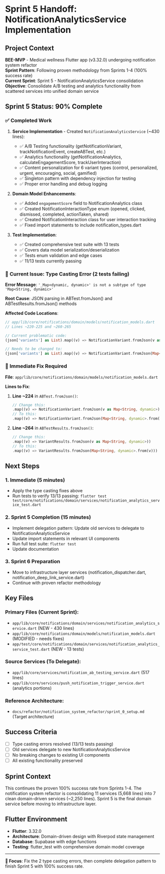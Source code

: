 # Sprint 5 Handoff: NotificationAnalyticsService Implementation

## **Project Context**
**BEE-MVP** - Medical wellness Flutter app (v3.32.0) undergoing notification system refactor  
**Sprint Pattern**: Following proven methodology from Sprints 1-4 (100% success rate)  
**Current Sprint**: Sprint 5 - NotificationAnalyticsService consolidation  
**Objective**: Consolidate A/B testing and analytics functionality from scattered services into unified domain service

## **Sprint 5 Status: 90% Complete**

### ✅ **Completed Work**
1. **Service Implementation** - Created `NotificationAnalyticsService` (~430 lines):
   - ✅ A/B Testing functionality (getNotificationVariant, trackNotificationEvent, createABTest, etc.)
   - ✅ Analytics functionality (getNotificationAnalytics, calculateEngagementScore, trackUserInteraction)
   - ✅ Content personalization for 6 variant types (control, personalized, urgent, encouraging, social, gamified)
   - ✅ Singleton pattern with dependency injection for testing
   - ✅ Proper error handling and debug logging

2. **Domain Model Enhancements**:
   - ✅ Added `engagementScore` field to NotificationAnalytics class
   - ✅ Created NotificationInteractionType enum (opened, clicked, dismissed, completed, actionTaken, shared)  
   - ✅ Created NotificationInteraction class for user interaction tracking
   - ✅ Fixed import statements to include notification_types.dart

3. **Test Implementation**:
   - ✅ Created comprehensive test suite with 13 tests
   - ✅ Covers data model serialization/deserialization
   - ✅ Tests enum validation and edge cases
   - ✅ 11/13 tests currently passing

### 🚨 **Current Issue: Type Casting Error (2 tests failing)**

**Error Message**: `'_Map<dynamic, dynamic>' is not a subtype of type 'Map<String, dynamic>'`

**Root Cause**: JSON parsing in ABTest.fromJson() and ABTestResults.fromJson() methods

**Affected Code Locations**:
```dart
// app/lib/core/notifications/domain/models/notification_models.dart
// Lines ~220-225 and ~260-265

// Current problematic code:
(json['variants'] as List).map((v) => NotificationVariant.fromJson(v as Map<String, dynamic>))

// Needs to be changed to:
(json['variants'] as List).map((v) => NotificationVariant.fromJson(Map<String, dynamic>.from(v)))
```

### 🔧 **Immediate Fix Required**

**File**: `app/lib/core/notifications/domain/models/notification_models.dart`

**Lines to Fix**:
1. **Line ~224** in `ABTest.fromJson()`:
   ```dart
   // Change this:
   .map((v) => NotificationVariant.fromJson(v as Map<String, dynamic>))
   // To this:
   .map((v) => NotificationVariant.fromJson(Map<String, dynamic>.from(v)))
   ```

2. **Line ~264** in `ABTestResults.fromJson()`:
   ```dart
   // Change this:
   .map((v) => VariantResults.fromJson(v as Map<String, dynamic>))
   // To this:
   .map((v) => VariantResults.fromJson(Map<String, dynamic>.from(v)))
   ```

## **Next Steps**

### 1. **Immediate (5 minutes)**
- Apply the type casting fixes above
- Run tests to verify 13/13 passing: `flutter test test/core/notifications/domain/services/notification_analytics_service_test.dart`

### 2. **Sprint 5 Completion (15 minutes)**
- Implement delegation pattern: Update old services to delegate to NotificationAnalyticsService
- Update import statements in relevant UI components
- Run full test suite: `flutter test`
- Update documentation

### 3. **Sprint 6 Preparation**
- Move to infrastructure layer services (notification_dispatcher.dart, notification_deep_link_service.dart)
- Continue with proven refactor methodology

## **Key Files**

### **Primary Files (Current Sprint)**:
- `app/lib/core/notifications/domain/services/notification_analytics_service.dart` (NEW - 430 lines)
- `app/lib/core/notifications/domain/models/notification_models.dart` (MODIFIED - needs fixes)
- `app/test/core/notifications/domain/services/notification_analytics_service_test.dart` (NEW - 13 tests)

### **Source Services (To Delegate)**:
- `app/lib/core/services/notification_ab_testing_service.dart` (517 lines)
- `app/lib/core/services/push_notification_trigger_service.dart` (analytics portions)

### **Reference Architecture**:
- `docs/refactor/notification_system_refactor/sprint_0_setup.md` (Target architecture)

## **Success Criteria**
- [ ] Type casting errors resolved (13/13 tests passing)
- [ ] Old services delegate to new NotificationAnalyticsService
- [ ] No breaking changes to existing UI components
- [ ] All existing functionality preserved

## **Sprint Context**
This continues the proven 100% success rate from Sprints 1-4. The notification system refactor is consolidating 11 services (5,668 lines) into 7 clean domain-driven services (~2,250 lines). Sprint 5 is the final domain service before moving to infrastructure layer.

## **Flutter Environment**
- **Flutter**: 3.32.0
- **Architecture**: Domain-driven design with Riverpod state management
- **Database**: Supabase with edge functions
- **Testing**: flutter_test with comprehensive domain model coverage

---

**🎯 Focus**: Fix the 2 type casting errors, then complete delegation pattern to finish Sprint 5 with 100% success rate. 